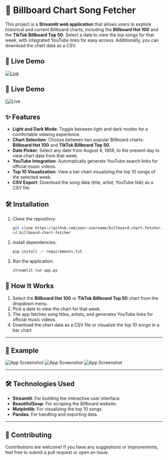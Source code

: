 # 🎵 Billboard Chart Song Fetcher

This project is a **Streamlit web application** that allows users to explore historical and current Billboard charts, including the **Billboard Hot 100** and the **TikTok Billboard Top 50**. Select a date to view the top songs for that week, with integrated YouTube links for easy access. Additionally, you can download the chart data as a CSV.

## 🚀 Live Demo

[![Live](https://img.shields.io/badge/Live%20Demo-Click%20Here-brightgreen)](https://celest23-top100songs-app-lvaseu.streamlit.app/)


## 🚀 Live Demo

[![Live]()



## ✨ Features
- **Light and Dark Mode**: Toggle between light and dark modes for a comfortable viewing experience.
- **Chart Selection**: Choose between two popular Billboard charts: **Billboard Hot 100** and **TikTok Billboard Top 50**.
- **Date Picker**: Select any date from August 4, 1958, to the present day to view chart data from that week.
- **YouTube Integration**: Automatically generate YouTube search links for official music videos.
- **Top 10 Visualization**: View a bar chart visualizing the top 10 songs of the selected week.
- **CSV Export**: Download the song data (title, artist, YouTube link) as a CSV file.

## 🛠 Installation

1. Clone the repository:
   ```bash
   git clone https://github.com/your-username/billboard-chart-fetcher.git
   cd billboard-chart-fetcher
   
2. Install dependencies:
    ```bash
    pip install -r requirements.txt
    
3. Run the application:
   ```bash
   streamlit run app.py
   
## 🎯 How It Works

1. Select the **Billboard Hot 100** or **TikTok Billboard Top 50** chart from the dropdown menu.
2. Pick a date to view the chart for that week.
3. The app fetches song titles, artists, and generates YouTube links for official music videos.
4. Download the chart data as a CSV file or visualize the top 10 songs in a bar chart.

---

## 🌟 Example

![App Screenshot](images/topsongs1.png)
![App Screenshot](images/topsongs2.png)
![App Screenshot](images/topsongs3.png)

---

## 🛠️ Technologies Used

- **Streamlit**: For building the interactive user interface.
- **BeautifulSoup**: For scraping the Billboard website.
- **Matplotlib**: For visualizing the top 10 songs.
- **Pandas**: For handling and exporting data.

---

## 🤝 Contributing

Contributions are welcome! If you have any suggestions or improvements, feel free to submit a pull request or open an issue.
